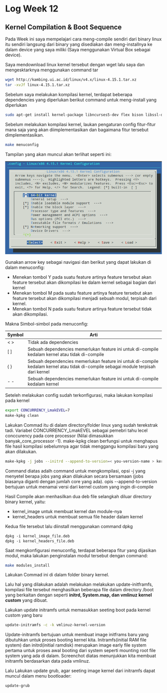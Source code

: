 # Log Week 12

## Kernel Compilation & Boot Sequence

Pada Week ini saya mempelajari cara meng-compile sendiri dari binary linux itu sendiri langsung dari binary yang disediakan dan meng-installnya ke dalam device  yang saya miliki (Saya menggunakan Virtual Box sebagai device).



Saya mendownload linux kernel tersebut dengan wget lalu saya dan mengesktarknya menggunakan command tar

```bash
wget http://kambing.ui.ac.id/linux/v4.x/linux-4.15.1.tar.xz
tar -xvJf linux-4.15.1.tar.xz
```



Sebelum saya melakukan kompilasi kernel, terdapat beberapa dependencies yang diperlukan berikut command untuk meng-install yang diperlukan

```bash
sudo apt-get install kernel-package libncurses5-dev flex bison libssl-dev build-essential
```

Sebelum melakukan kompilasi kernel, laukan pengaturan config fitur-fitur mana saja yang akan diimplementasikan dan bagaimana fitur tersebut dimplementasikan.

```bash
make menuconfig
```

Tampilan yang akan muncul akan terlihat seperti ini:

![img](makemenu.png)

Gunakan arrow key sebagai navigasi dan berikut yang dapat lakukan di dalam menuconfig:

- Menekan tombol Y pada suatu feature artinya feature tersebut akan feature tersebut akan dikompilasi ke dalam kernel sebagai bagian dari kernel
- Menekan tombol M pada suatu feature artinya feature tersebut akan feature tersebut akan dikompilasi menjadi sebuah modul, terpisah dari kernel.
- Menekan tombol N pada suatu feature artinya feature tersebut tidak akan dikompilasi.

Makna Simbol-simbol pada menuconfig:



| Symbol | Arti                                                         |
| ------ | ------------------------------------------------------------ |
| < >    | Tidak ada dependencies                                       |
| [ ]    | Sebuah dependencies memerlukan feature ini untuk di-compile kedalam kernel atau tidak di-compile |
| { }    | Sebuah dependencies memerlukan feature ini untuk di-compile kedalam kernel atau tidak di-compile sebagai module terpisah dari kernel |
| - -    | Sebuah dependencies memerlukan feature ini untuk di-compile kedalam kernel |



Seteleh melakukan config sudah terkonfigurasi, maka lakukan kompilasi pada kernel

```bash
export CONCURRENCY_LmakEVEL=7
make-kpkg clean
```

Lakukan Commad itu di dalam directory/folder linux yang sudah terekstrak tadi. Variabel CONCURRENCY_LmakEVEL sebagai pemebri tahu lecel conccurency pada core processor (Nilai dimasukkan banyak_core_processor -1). make-kpkg clean berfungsi untuk menghapus file hasil kompilasi sebelumnya agar tidak menggangu kompilasi baru yang akan dilakukan. 

```bash
make-kpkg -j jobs --initrd --append-to-version=< you-version-name > kernel_image kernel_headers
```

Command diatas adalh command untuk mengkompilasi, opsi -j yang menyetel berapa jobs yang akan dilakukan secara bersamaan (jobs biasanya diganti dengan jumlah core yang ada). opis --append-to-version bertujuan untuk menamai versi dari kernel custom yang ingin di-compile



Hasil Compile akan menhasilkan dua deb file selangkah diluar directory binary kernel, yaitu:

- kernel_image untuk membuat kernel dan module-nya
- kernel_headers untuk membuat semua file header dalam kernel



Kedua file tersebut lalu diinstall menggunakan command dpkg

```
dpkg -i kernel_image_file.deb
dpkg -i kernel_headers_file.deb
```

Saat mengkonfigurasi menuconfig, terdapat beberapa fitur yang dijasikan modul, maka lakukan penginstalan modul tersebut dengan command:

```bash
make modules_install
```

Lakukan Commad ini di dalam folder binary kernel.



Lalu hal yang dilakukan adalah melakukan melakukan update-initframfs, kompilasi file tersebut menghasilkan beberapa file dalam directory /boot yang berkaitan dengan seperti **initrd, System.map, dan vmlinuz kernel custom** yang dibuat.



Lakukan update initramfs untuk memasukkan seeting boot pada kernel custom yang baru

```bash
update-initramfs -c -k vmlinuz-kernel-version
```

Update-initramfs bertujuan untuk membuat image initframs baru yang dibutuhkan untuk proses booting kernel kita. Initramfs(initial RAM file system) dan initrd(initial ramdisk) merupakan image early file system pertama untuk proses awal booting dari system seperti mounting root file system yang ada di dalam. Screenchot diatas menunjukkan kita membuat initramfs berdasarkan data pada vmlinuz.



Lalu Lakukan update grub, agar seeting image kernel dari initramfs dapat muncul dalam menu bootloader:

```bash 
update-grub
```

